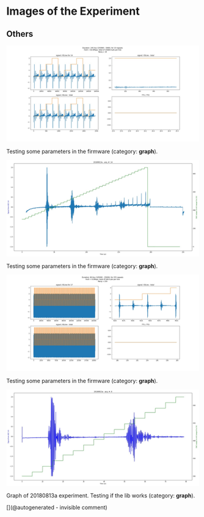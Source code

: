 # Images of the Experiment

## Others

![](/matty/20180813a/images/20180813a-14-all.jpg)

Testing some parameters in the firmware (category: __graph__).

![](/matty/20180813a/images/20180813a-14.jpg)

Testing some parameters in the firmware (category: __graph__).

![](/matty/20180813a/images/20180813a-17-all.jpg)

Testing some parameters in the firmware (category: __graph__).

![](/matty/20180814a/images/20180813a-8.jpg)

Graph of 20180813a experiment. Testing if the lib works (category: __graph__).



[](@autogenerated - invisible comment)